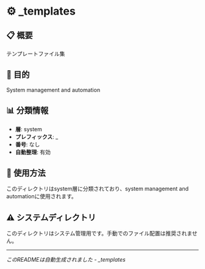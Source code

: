 # ⚙️ _templates

## 📋 概要
テンプレートファイル集

## 🎯 目的
System management and automation

## 📊 分類情報
- **層**: system
- **プレフィックス**: _
- **番号**: なし
- **自動整理**: 有効

## 📝 使用方法
このディレクトリはsystem層に分類されており、system management and automationに使用されます。

## ⚠️ システムディレクトリ
このディレクトリはシステム管理用です。手動でのファイル配置は推奨されません。

---
*このREADMEは自動生成されました - _templates*
